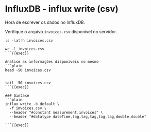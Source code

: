 # InfluxDB - influx write (csv)

Hora de escrever os dados no InfluxDB.

Verifique o arquivo `invoices.csv` disponível no servidor.
```plain
ls -latrh invoices.csv

wc -l invoices.csv
```{{exec}}

Analise as informações disponíveis no mesmo
```plain
head -50 invoices.csv


tail -50 invoices.csv
```{{exec}}

### Sintaxe
```plain
influx write -b default \
  -f invoices.csv \
  --header "#constant measurement,invoices" \
  --header "#datatype dateTime,tag,tag,tag,tag,tag,double,double"

```{{exec}}
